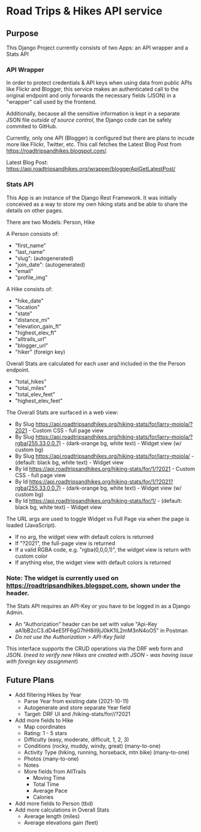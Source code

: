 # Road Trips & Hikes API service

## Purpose

This Django Project currently consists of two Apps: an API wrapper and a Stats API

### API Wrapper

In order to protect credentials & API keys when using data from public APIs like Flickr and Blogger, this service makes an authenticated call to the original endpoint and only forwards the necessary fields (JSON) in a "wrapper" call used by the frontend.

Additionally, because all the sensitive information is kept in a separate JSON file *outside of source control*, the Django code can be safely commited to GitHub.

Currently, only one API (Blogger) is configured but there are plans to incude more like Flickr, Twitter, etc. This call fetches the Latest Blog Post from https://roadtripsandhikes.blogspot.com/.

Latest Blog Post: https://api.roadtripsandhikes.org/wrapper/bloggerApiGetLatestPost/

### Stats API

This App is an instance of the Django Rest Framework. It was initially conceived as a way to store my own hiking stats and be able to share the details on other pages.

There are two Models: Person, Hike

A Person consists of:
- "first_name"
- "last_name"
- "slug": (autogenerated)
- "join_date": (autogenerated)
- "email"
- "profile_img"

A Hike consists of:
- "hike_date"
- "location"
- "state"
- "distance_mi"
- "elevation_gain_ft"
- "highest_elev_ft"
- "alltrails_url"
- "blogger_url"
- "hiker" (foreign key)

Overall Stats are calculated for each user and included in the the Person endpoint.
- "total_hikes"
- "total_miles"
- "total_elev_feet"
- "highest_elev_feet"

The Overall Stats are surfaced in a web view:
- By Slug https://api.roadtripsandhikes.org/hiking-stats/for/larry-moiola/?2021 - Custom CSS - full page view
- By Slug https://api.roadtripsandhikes.org/hiking-stats/for/larry-moiola/?rgba(255,33,0,0.7) - (dark-orange bg, white text) - Widget view (w/ custom bg)
- By Slug https://api.roadtripsandhikes.org/hiking-stats/for/larry-moiola/ - (default: black bg, white text) - Widget view
- By Id https://api.roadtripsandhikes.org/hiking-stats/for/1/?2021 - Custom CSS - full page view
- By Id https://api.roadtripsandhikes.org/hiking-stats/for/1/?2021?rgba(255,33,0,0.7) - (dark-orange bg, white text) - Widget view (w/ custom bg)
- By Id https://api.roadtripsandhikes.org/hiking-stats/for/1/ - (default: black bg, white text) - Widget view

The URL args are used to toggle Widget vs Full Page via when the page is loaded (JavaScript).
- If no arg, the widget view with default colors is returned
- If "?2021", the full-page view is returned
- If a valid RGBA code, e.g. "rgba(0,0,0,1)", the widget view is return with custom color
- If anything else, the widget view with default colors is returned

### Note: The widget is currently used on https://roadtripsandhikes.blogspot.com, shown under the header.

The Stats API requires an API-Key or you have to be logged in as a Django Admin. 
- An "Authorization" header can be set with value "Api-Key aA1bB2cC3.dD4eE5fF6gG7hH8iI9jJ0kK1lL2mM3nN4oO5" in Postman
- *Do not use the Authorization > API-Key field*

This interface supports the CRUD operations via the DRF web form and JSON.
(*need to verify new Hikes are created with JSON - was having issue with foreign key assignment*)

## Future Plans

- Add filtering Hikes by Year
  - Parse Year from existing date (2021-10-11)
  - Autogenerate and store separate Year field
  - Target: DRF UI and /hiking-stats/for/<slug or id>/?2021
- Add more fields to Hike
  - Map coordinates
  - Rating: 1 - 5 stars
  - Difficulty (easy, moderate, difficult, 1, 2, 3)
  - Conditions (rocky, muddy, windy, great) (many-to-one)
  - Activity Type (hiking, running, horseback, mtn bike) (many-to-one)
  - Photos (many-to-one)
  - Notes
  - More fields from AllTrails
    - Moving Time
    - Total Time
    - Average Pace
    - Calories
- Add more fields to Person (tbd)
- Add more calculations in Overall Stats
  - Average length (miles)
  - Average elevations gain (feet)
